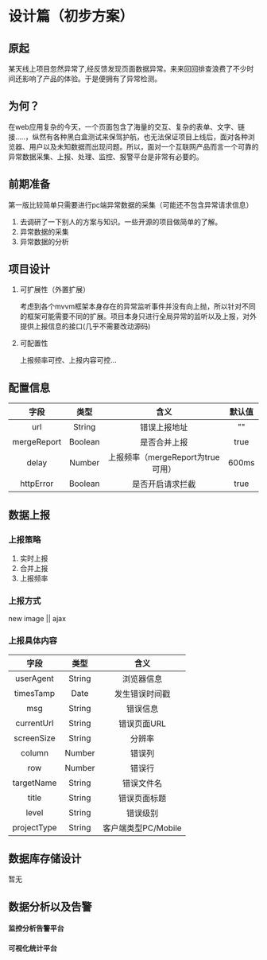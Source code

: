 

# 设计篇（初步方案）

## 原起

  某天线上项目忽然异常了,经反馈发现页面数据异常。来来回回排查浪费了不少时间还影响了产品的体验。于是便拥有了异常检测。

## 为何？
在web应用复杂的今天，一个页面包含了海量的交互、复杂的表单、文字、链接.....，纵然有各种黑白盒测试来保驾护航，也无法保证项目上线后，面对各种浏览器、用户以及未知数据而出现问题。所以，面对一个互联网产品而言一个可靠的异常数据采集、上报、处理、监控、报警平台是非常有必要的。

## 前期准备
  第一版比较简单只需要进行pc端异常数据的采集（可能还不包含异常请求信息）
  1. 去调研了一下别人的方案与知识。一些开源的项目做简单的了解。
  2. 异常数据的采集
  3. 异常数据的分析

## 项目设计
1. 可扩展性（外置扩展）

    考虑到各个mvvm框架本身存在的异常监听事件并没有向上抛，所以针对不同的框架可能需要不同的扩展。项目本身只进行全局异常的监听以及上报，对外提供上报信息的接口(几乎不需要改动源码)

2. 可配置性

    上报频率可控、上报内容可控...

## 配置信息

字段|类型|含义|默认值
:--:|:--:|:--:|:--:
url |String|错误上报地址|""
mergeReport|Boolean|是否合并上报|true
delay|Number|上报频率（mergeReport为true可用）|600ms
httpError|Boolean|是否开启请求拦截|true

## 数据上报
### 上报策略
1. 实时上报
2. 合并上报
3. 上报频率

### 上报方式
new image || ajax

### 上报具体内容
字段|类型|含义
:--:|:--:|:--:
userAgent|String|浏览器信息
timesTamp|Date|发生错误时间戳
msg|String|错误信息
currentUrl|String|错误页面URL
screenSize|String|分辨率
column|Number|错误列
row|Number|错误行
targetName|String|错误文件名
title|String|错误页面标题
level|String|错误级别
projectType|String|客户端类型PC/Mobile

## 数据库存储设计
暂无

## 数据分析以及告警
  #### 监控分析告警平台
  #### 可视化统计平台

